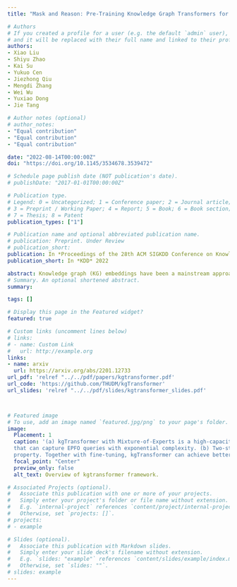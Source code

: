 ```yaml
---
title: "Mask and Reason: Pre-Training Knowledge Graph Transformers for Complex Logical Queries"

# Authors
# If you created a profile for a user (e.g. the default `admin` user), write the username (folder name) here 
# and it will be replaced with their full name and linked to their profile.
authors:
- Xiao Liu 
- Shiyu Zhao 
- Kai Su 
- Yukuo Cen 
- Jiezhong Qiu 
- Mengdi Zhang 
- Wei Wu 
- Yuxiao Dong 
- Jie Tang

# Author notes (optional)
# author_notes:
- "Equal contribution"
- "Equal contribution"
- "Equal contribution"

date: "2022-08-14T00:00:00Z"
doi: "https://doi.org/10.1145/3534678.3539472"

# Schedule page publish date (NOT publication's date).
# publishDate: "2017-01-01T00:00:00Z"

# Publication type.
# Legend: 0 = Uncategorized; 1 = Conference paper; 2 = Journal article;
# 3 = Preprint / Working Paper; 4 = Report; 5 = Book; 6 = Book section;
# 7 = Thesis; 8 = Patent
publication_types: ["1"]

# Publication name and optional abbreviated publication name.
# publication: Preprint. Under Review
# publication_short: 
publication: In *Proceedings of the 28th ACM SIGKDD Conference on Knowledge Discovery and Data Mining* (Research Track)
publication_short: In *KDD* 2022

abstract: Knowledge graph (KG) embeddings have been a mainstream approach for reasoning over incomplete KGs. However, limited by their inherently shallow and static architectures, they can hardly deal with the rising focus on complex logical queries, which comprise logical operators, imputed edges, multiple source entities, and unknown intermediate entities. In this work, we present the Knowledge Graph Transformer (kgTransformer) with masked pre-training and fine-tuning strategies. We design a KG triple transformation method to enable Transformer to handle KGs, which is further strengthened by the Mixture-of-Experts (MoE) sparse activation. We then formulate the complex logical queries as masked prediction and introduce a two-stage masked pre-training strategy to improve transferability and generalizability. Extensive experiments on two benchmarks demonstrate that kgTransformer can consistently outperform both KG embedding-based baselines and advanced encoders on nine in-domain and out-of-domain reasoning tasks. Additionally, kgTransformer can reason with explainability via providing the full reasoning paths to interpret given answers. 
# Summary. An optional shortened abstract.
summary: 

tags: []

# Display this page in the Featured widget?
featured: true

# Custom links (uncomment lines below)
# links:
# - name: Custom Link
#   url: http://example.org
links:
- name: arxiv
  url: https://arxiv.org/abs/2201.12733
url_pdf: 'relref "../../pdf/papers/kgtransformer.pdf'
url_code: 'https://github.com/THUDM/kgTransformer'
url_slides: 'relref "../../pdf/slides/kgtransformer_slides.pdf'



# Featured image
# To use, add an image named `featured.jpg/png` to your page's folder. 
image:
  Placement: 1
  caption: '(a) kgTransformer with Mixture-of-Experts is a high-capacity architecture
  that can capture EPFO queries with exponential complexity. (b) Two-stage pre-training trades off general knowledge and task-specific sparse
  property. Together with fine-tuning, kgTransformer can achieve better in-domain performance and out-of-domain generalization.'
  focal_point: "Center"
  preview_only: false
  alt_text: Overview of kgtransformer framework.

# Associated Projects (optional).
#   Associate this publication with one or more of your projects.
#   Simply enter your project's folder or file name without extension.
#   E.g. `internal-project` references `content/project/internal-project/index.md`.
#   Otherwise, set `projects: []`.
# projects:
# - example

# Slides (optional).
#   Associate this publication with Markdown slides.
#   Simply enter your slide deck's filename without extension.
#   E.g. `slides: "example"` references `content/slides/example/index.md`.
#   Otherwise, set `slides: ""`.
# slides: example
---
```

